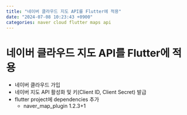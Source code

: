 ```yaml
---
title: "네이버 클라우드 지도 API를 Flutter에 적용"
date: "2024-07-08 10:23:43 +0900"
categories: naver cloud flutter maps api
---
```

# 네이버 클라우드 지도 API를 Flutter에 적용

- 네이버 클라우드 가입
- 네이버 지도 API 활성화 및 키(Client ID, Client Secret) 발급
- flutter project에 dependencies 추가
  - naver_map_plugin 1.2.3+1

[jekyll-docs]: https://jekyllrb.com/docs/home
[jekyll-gh]:   https://github.com/jekyll/jekyll
[jekyll-talk]: https://talk.jekyllrb.com/